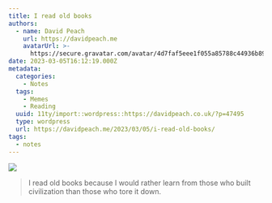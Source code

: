 ```yaml
---
title: I read old books
authors:
  - name: David Peach
    url: https://davidpeach.me
    avatarUrl: >-
      https://secure.gravatar.com/avatar/4d7faf5eee1f055a85788c44936b8995eaab6dfb004e7854ec747ccb272e91ee?s=96&d=mm&r=g
date: 2023-03-05T16:12:19.000Z
metadata:
  categories:
    - Notes
  tags:
    - Memes
    - Reading
  uuid: 11ty/import::wordpress::https://davidpeach.co.uk/?p=47495
  type: wordpress
  url: https://davidpeach.me/2023/03/05/i-read-old-books/
tags:
  - notes
---
```

[![](/assets/i-read-old-books-887x1024-mjXfPV3sTPWd.png)](/assets/i-read-old-books-887x1024-mjXfPV3sTPWd.png)

> I read old books because I would rather learn from those who built civilization than those who tore it down.